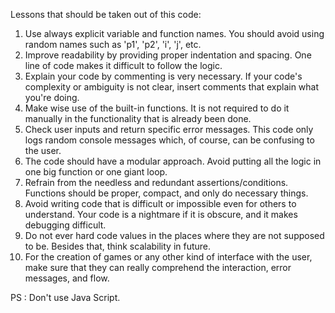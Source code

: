 Lessons that should be taken out of this code:

1) Use always explicit variable and function names. You should avoid using random names such as 'p1', 'p2', 'i', 'j', etc.
2) Improve readability by providing proper indentation and spacing. One line of code makes it difficult to follow the logic.
3) Explain your code by commenting is very necessary. If your code's complexity or ambiguity is not clear, insert comments that explain what you're doing.
4) Make wise use of the built-in functions. It is not required to do it manually in the functionality that is already been done.
5) Check user inputs and return specific error messages. This code only logs random console messages which, of course, can be confusing to the user.
6) The code should have a modular approach. Avoid putting all the logic in one big function or one giant loop.
7) Refrain from the needless and redundant assertions/conditions. Functions should be proper, compact, and only do necessary things.
8) Avoid writing code that is difficult or impossible even for others to understand. Your code is a nightmare if it is obscure, and it makes debugging difficult.
9) Do not ever hard code values in the places where they are not supposed to be. Besides that, think scalability in future.
10) For the creation of games or any other kind of interface with the user, make sure that they can really comprehend the interaction, error messages, and flow.

PS : Don't use Java Script.
